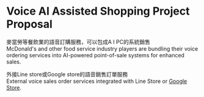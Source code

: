 # Voice AI Assisted Shopping Project Proposal



麥當勞等餐飲業的語音訂購服務，可以包成A I PC的系統銷售\
McDonald's and other food service industry players are bundling their voice ordering services into AI-powered point-of-sale systems for enhanced sales.

外接Line store或Google store的語音銷售訂單服務\
External voice sales order services integrated with Line Store or [Google Store](https://developers.google.com/actions/food-ordering).

